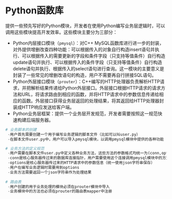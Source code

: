 # Python函数库
提供一些预先写好的Python模块，开发者在使用Python编写业务层逻辑时，可以调用这些模块提高开发效率。这些模块主要分为三部分：

* Python内层接口模块（`pmysql`）：对C++ MySQL函数库进行进一步的封装，对外提供增删改查四种功能：可以根据传入的对象自行构造insert语句并执行、可以根据传入的需要更新的字段和条件字段（只支持等值条件）自行构造update语句并执行、可以根据传入的条件字段（只支持等值条件）自行构造delete语句并执行、根据传入的select语句进行查询。这一模块的主要意义是封装了一些常见的增删改语句的构造，用户不需要再自行拼接SQL语句。
* Python外层接口模块（`prouter`）：C++编写的HTTP处理器负责解析HTTP请求，并把解析结果传递给Python外层接口。外层接口根据HTTP请求的请求方法和URL，将请求路由到相应的函数，并将HTTP请求中的参数信息传递给相应的函数。外层接口获得业务层返回的处理结果，将其返回给HTTP处理器封装成HTTP响应发送给客户端。
* Python业务层框架：提供一个业务层开发规范，开发者需要按照这一规范快速构建后端服务器。

```Python
# 业务脚本的创建
 -用户首先需要创建一个用于编写业务逻辑的脚本文件（比如可以叫user.py）
 -在脚本文件user.py中，用户可以导入pmysql模块，以调用pmysql模块中提供的各种功能

# 业务方法的定义规范
 -用户需要在脚本文件user.py中定义各种业务方法，这些方法的参数格式均统一为(conn,options)
 -conn是核心服务器传过来的数据库连接指针，用户需要使用这个连接调用pmysql模块中的方法
 -options是核心服务器传过来的HTTP请求中的参数信息（统一使用json字符串保存）
 -用户在编写业务逻辑时需要用到options
 -业务方法需要返回一个json字符串作为处理结果
    
# 路由表
 -用户创建的用于业务处理的模块必须在prouter模块中导入
 -业务模块中的方法也必须在prouter的路由表mapper中注册
```

